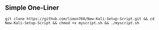 
## Simple One-Liner
```
git clone https://github.com/limon768/New-Kali-Setup-Script.git && cd New-Kali-Setup-Script && chmod +x myscript.sh && ./myscript.sh
```